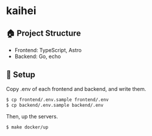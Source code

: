 # kaihei

## 🏠 Project Structure

- Frontend: TypeScript, Astro
- Backend: Go, echo

## 🚀 Setup

Copy .env of each frontend and backend, and write them.

```bash
$ cp frontend/.env.sample frontend/.env
$ cp backend/.env.sample backend/.env
```

Then, up the servers.

```bash
$ make docker/up
```
